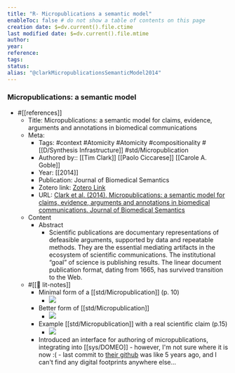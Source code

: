 ```yaml
---
title: "R- Micropublications a semantic model"
enableToc: false # do not show a table of contents on this page
creation date: $=dv.current().file.ctime
last modified date: $=dv.current().file.mtime
author: 
year:
reference: 
tags: 
status: 
alias: "@clarkMicropublicationsSemanticModel2014"
---
```


### Micropublications: a semantic model
- #[[references]]
    - Title: Micropublications: a semantic model for claims, evidence, arguments and annotations in biomedical communications
    - Meta:
        - Tags: #context #Atomicity #Atomicity #compositionality #[[D/Synthesis Infrastructure]] #std/Micropublication
        - Authored by:: [[Tim Clark]] [[Paolo Ciccarese]] [[Carole A. Goble]] 
        - Year: [[2014]]
        - Publication: Journal of Biomedical Semantics
        - Zotero link: [Zotero Link](zotero://select/items/1_CU3KDQGR)
        - URL: [Clark et al. (2014). Micropublications: a semantic model for claims, evidence, arguments and annotations in biomedical communications. Journal of Biomedical Semantics](https://doi.org/10.1186/2041-1480-5-28)
    - Content
        - Abstract
            - Scientific publications are documentary representations of defeasible arguments, supported by data and repeatable methods. They are the essential mediating artifacts in the ecosystem of scientific communications. The institutional “goal” of science is publishing results. The linear document publication format, dating from 1665, has survived transition to the Web.
    - #[[📝 lit-notes]]
        - Minimal form of a [[std/Micropublication]] (p. 10) 
            - ![](https://firebasestorage.googleapis.com/v0/b/firescript-577a2.appspot.com/o/imgs%2Fapp%2Fmegacoglab%2F4RD5nUsFD2?alt=media&token=f31624d5-1637-4859-adb5-b205701ac24e)
        - Better form of [[std/Micropublication]]
            - ![](https://firebasestorage.googleapis.com/v0/b/firescript-577a2.appspot.com/o/imgs%2Fapp%2Fmegacoglab%2FXEIzMIbGby.png?alt=media&token=52de2ef7-02d6-4154-bc9e-4c322bdd5071)
        - Example [[std/Micropublication]] with a real scientific claim (p.15) 
            - ![](https://firebasestorage.googleapis.com/v0/b/firescript-577a2.appspot.com/o/imgs%2Fapp%2Fmegacoglab%2FhIBZKnpISn?alt=media&token=056ff6ca-ed18-4166-8b61-fec4e142dc99)
        - Introduced an interface for authoring of micropublications, integrating into [[sys/DOMEO]] - however, I'm not sure where it is now :( - last commit to [their github](https://github.com/domeo/domeo) was like 5 years ago, and I can't find any digital footprints anywhere else...
